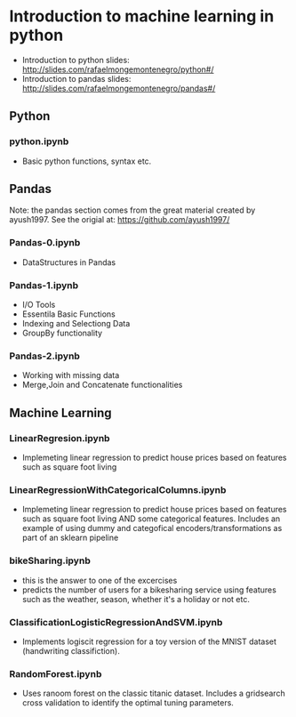 # Introduction to machine learning in python

- Introduction to python slides:  http://slides.com/rafaelmongemontenegro/python#/
- Introduction to pandas slides: http://slides.com/rafaelmongemontenegro/pandas#/

## Python 

### python.ipynb

- Basic python functions, syntax etc.

## Pandas
Note: the pandas section comes from the great material created by ayush1997. See the origial at:  https://github.com/ayush1997/

### Pandas-0.ipynb

- DataStructures in Pandas
    
### Pandas-1.ipynb

- I/O Tools
- Essentila Basic Functions
- Indexing and Selectiong Data
- GroupBy functionality
    
### Pandas-2.ipynb

- Working with missing data
- Merge,Join and Concatenate functionalities

## Machine Learning
  
### LinearRegresion.ipynb

- Implemeting linear regression to predict house prices based on features such as square foot living
    
### LinearRegressionWithCategoricalColumns.ipynb

- Implemeting linear regression to predict house prices based on features such as square foot living AND some categorical features. Includes an example of using dummy and categofical encoders/transformations as part of an sklearn pipeline

### bikeSharing.ipynb

- this is the answer to one of the excercises
- predicts the number of users for a bikesharing service using features such as the weather, season, whether it's a holiday or not etc.


### ClassificationLogisticRegressionAndSVM.ipynb
- Implements logiscit regression for a toy version of the MNIST dataset (handwriting classifiction). 
    
### RandomForest.ipynb

- Uses ranoom forest on the classic titanic dataset. Includes a gridsearch cross validation to identify the optimal tuning parameters.
